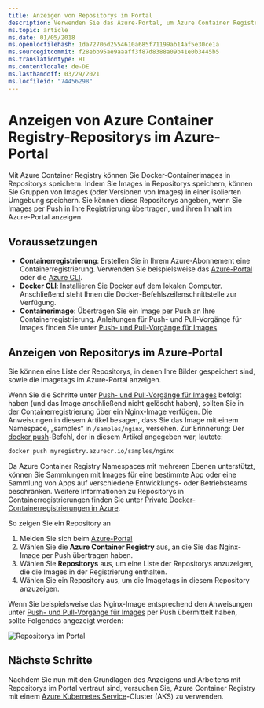 ```yaml
---
title: Anzeigen von Repositorys im Portal
description: Verwenden Sie das Azure-Portal, um Azure Container Registry-Repositorys anzuzeigen, die Docker-Containerimages und andere unterstützte Artefakte hosten.
ms.topic: article
ms.date: 01/05/2018
ms.openlocfilehash: 1da72706d2554610a685f71199ab14af5e30ce1a
ms.sourcegitcommit: f28ebb95ae9aaaff3f87d8388a09b41e0b3445b5
ms.translationtype: HT
ms.contentlocale: de-DE
ms.lasthandoff: 03/29/2021
ms.locfileid: "74456298"
---
```

# <a name="view-container-registry-repositories-in-the-azure-portal"></a>Anzeigen von Azure Container Registry-Repositorys im Azure-Portal

Mit Azure Container Registry können Sie Docker-Containerimages in Repositorys speichern. Indem Sie Images in Repositorys speichern, können Sie Gruppen von Images (oder Versionen von Images) in einer isolierten Umgebung speichern. Sie können diese Repositorys angeben, wenn Sie Images per Push in Ihre Registrierung übertragen, und ihren Inhalt im Azure-Portal anzeigen.

## <a name="prerequisites"></a>Voraussetzungen

* **Containerregistrierung**: Erstellen Sie in Ihrem Azure-Abonnement eine Containerregistrierung. Verwenden Sie beispielsweise das [Azure-Portal](container-registry-get-started-portal.md) oder die [Azure CLI](container-registry-get-started-azure-cli.md).
* **Docker CLI**: Installieren Sie [Docker][docker-install] auf dem lokalen Computer. Anschließend steht Ihnen die Docker-Befehlszeilenschnittstelle zur Verfügung.
* **Containerimage**: Übertragen Sie ein Image per Push an Ihre Containerregistrierung. Anleitungen für Push- und Pull-Vorgänge für Images finden Sie unter [Push- und Pull-Vorgänge für Images](container-registry-get-started-docker-cli.md).

## <a name="view-repositories-in-azure-portal"></a>Anzeigen von Repositorys im Azure-Portal

Sie können eine Liste der Repositorys, in denen Ihre Bilder gespeichert sind, sowie die Imagetags im Azure-Portal anzeigen.

Wenn Sie die Schritte unter [Push- und Pull-Vorgänge für Images](container-registry-get-started-docker-cli.md) befolgt haben (und das Image anschließend nicht gelöscht haben), sollten Sie in der Containerregistrierung über ein Nginx-Image verfügen. Die Anweisungen in diesem Artikel besagen, dass Sie das Image mit einem Namespace, „samples“ in `/samples/nginx`, versehen. Zur Erinnerung: Der [docker push][docker-push]-Befehl, der in diesem Artikel angegeben war, lautete:

```Bash
docker push myregistry.azurecr.io/samples/nginx
```

 Da Azure Container Registry Namespaces mit mehreren Ebenen unterstützt, können Sie Sammlungen mit Images für eine bestimmte App oder eine Sammlung von Apps auf verschiedene Entwicklungs- oder Betriebsteams beschränken. Weitere Informationen zu Repositorys in Containerregistrierungen finden Sie unter [Private Docker-Containerregistrierungen in Azure](container-registry-intro.md).

So zeigen Sie ein Repository an

1. Melden Sie sich beim [Azure-Portal][portal]
1. Wählen Sie die **Azure Container Registry** aus, an die Sie das Nginx-Image per Push übertragen haben.
1. Wählen Sie **Repositorys** aus, um eine Liste der Repositorys anzuzeigen, die die Images in der Registrierung enthalten.
1. Wählen Sie ein Repository aus, um die Imagetags in diesem Repository anzuzeigen.

Wenn Sie beispielsweise das Nginx-Image entsprechend den Anweisungen unter [Push- und Pull-Vorgänge für Images](container-registry-get-started-docker-cli.md) per Push übermittelt haben, sollte Folgendes angezeigt werden:

![Repositorys im Portal](./media/container-registry-repositories/container-registry-repositories.png)

## <a name="next-steps"></a>Nächste Schritte

Nachdem Sie nun mit den Grundlagen des Anzeigens und Arbeitens mit Repositorys im Portal vertraut sind, versuchen Sie, Azure Container Registry mit einem [Azure Kubernetes Service](../aks/tutorial-kubernetes-prepare-app.md)-Cluster (AKS) zu verwenden.

<!-- LINKS - External -->
[docker-install]: https://docs.docker.com/engine/installation/
[docker-push]: https://docs.docker.com/engine/reference/commandline/push/
[portal]: https://portal.azure.com

